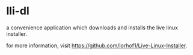 # lli-dl
a convenience application which downloads and installs the live linux installer.

for more information, visit https://github.com/lorhof1/Live-Linux-Installer.
